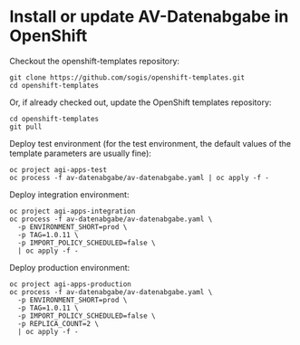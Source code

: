 # Install or update AV-Datenabgabe in OpenShift

Checkout the openshift-templates repository:

```
git clone https://github.com/sogis/openshift-templates.git
cd openshift-templates
```

Or, if already checked out, update the OpenShift templates repository:

```
cd openshift-templates
git pull
```

Deploy test environment (for the test environment, the default values of the template parameters are usually fine):

```
oc project agi-apps-test
oc process -f av-datenabgabe/av-datenabgabe.yaml | oc apply -f -
```

Deploy integration environment:

```
oc project agi-apps-integration
oc process -f av-datenabgabe/av-datenabgabe.yaml \
  -p ENVIRONMENT_SHORT=prod \
  -p TAG=1.0.11 \
  -p IMPORT_POLICY_SCHEDULED=false \
  | oc apply -f -
```

Deploy production environment:

```
oc project agi-apps-production
oc process -f av-datenabgabe/av-datenabgabe.yaml \
  -p ENVIRONMENT_SHORT=prod \
  -p TAG=1.0.11 \
  -p IMPORT_POLICY_SCHEDULED=false \
  -p REPLICA_COUNT=2 \
  | oc apply -f -
```
